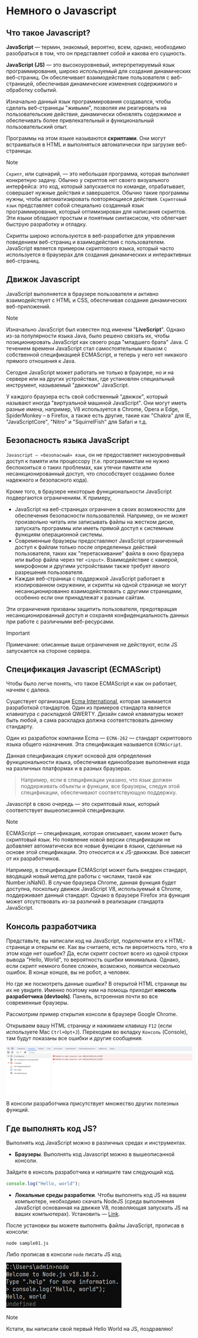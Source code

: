 # Немного о Javascript

## Что такое Javascript?

**JavaScript** — термин, знакомый, вероятно, всем, однако, необходимо разобраться в том, что он представляет собой и какова его сущность.

**JavaScript (JS)** — это высокоуровневый, интерпретируемый язык программирования, широко используемый для создания динамических веб-страниц. Он обеспечивает взаимодействие пользователя с веб-страницей, обеспечивая динамические изменения содержимого и обработку событий.

Изначально данный язык программирования создавался, чтобы сделать веб-страницы "живыми", позволяя им реагировать на пользовательские действия, динамически обновлять содержимое и обеспечивать более привлекательный и функциональный пользовательский опыт.

Программы на этом языке называются **скриптами**. Они могут встраиваться в HTML и выполняться автоматически при загрузке веб-страницы.

> [!NOTE]
> `Скрипт`, или сценарий, — это небольшая программа, которая выполняет конкретную задачу. Обычно у скриптов нет своего визуального интерфейса: это код, который запускается по команде, отрабатывает, совершает нужные действия и завершается. Обычно такие программы нужны, чтобы автоматизировать повторяющиеся действия. `Скриптовый язык` представляет собой специально созданный язык программирования, который оптимизирован для написания скриптов. Эти языки обладают простым и понятным синтаксисом, что облегчает быструю разработку и отладку.

Скрипты широко используются в веб-разработке для управления поведением веб-страниц и взаимодействия с пользователем. JavaScript является примером скриптового языка, который часто используется в браузерах для создания динамических и интерактивных веб-страниц.

## Движок Javascript

JavaScript выполняется в браузере пользователя и активно взаимодействует с HTML и CSS, обеспечивая создание динамических веб-приложений.

> [!NOTE]
> Изначально JavaScript был известен под именем "**LiveScript**". Однако из-за популярности языка Java, было решено связать их, чтобы позиционировать JavaScript как своего рода "младшего брата" Java. С течением времени JavaScript стал самостоятельным языком с собственной спецификацией ECMAScript, и теперь у него нет никакого прямого отношения к Java.

Сегодня JavaScript может работать не только в браузере, но и на сервере или на других устройствах, где установлен специальный инструмент, называемый "движком" JavaScript.

У каждого браузера есть свой собственный "_движок_", который называют иногда "виртуальной машиной JavaScript". Они могут иметь разные имена, например, V8 используется в Chrome, Opera и Edge, SpiderMonkey – в Firefox, а также есть другие, такие как "Chakra" для IE, "JavaScriptCore", "Nitro" и "SquirrelFish" для Safari и т.д.

## Безопасность языка JavaScript

`Javascript — «безопасный» язык`, он не предоставляет низкоуровневый доступ к памяти или процессору (т.е. программистам не нужно беспокоиться о таких проблемах, как утечки памяти или несанкционированный доступ, что способствует созданию более надежного и безопасного кода).

Кроме того, в браузере некоторые функциональности JavaScript подвергаются ограничениям. К примеру,

* JavaScript на веб-страницах ограничен в своих возможностях для обеспечения безопасности пользователей. Например, он не может произвольно читать или записывать файлы на жестком диске, запускать программы или иметь прямой доступ к системным функциям операционной системы.
* Современные браузеры предоставляют JavaScript ограниченный доступ к файлам только после определенных действий пользователя, таких как "перетаскивание" файла в окно браузера или выбор файла через тег `<input>`. Взаимодействие с камерой, микрофоном и другими устройствами также требует явного разрешения пользователя.
* Каждая веб-страница с поддержкой JavaScript работает в изолированном окружении, и скрипты на одной странице не могут несанкционированно взаимодействовать с другими страницами, особенно если они принадлежат к разным сайтам.

Эти ограничения призваны защитить пользователя, предотвращая несанкционированный доступ и сохраняя конфиденциальность данных при работе с различными веб-ресурсами.

> [!IMPORTANT]
> Примечание: описанные выше ограничения не действуют, если JS запускается на стороне сервера.

## Спецификация Javascript (ECMAScript)

Чтобы было легче понять, что такое ECMAScript и как он работает, начнем с далека. 

Существует организация [Ecma International](https://ecma-international.org/), которая занимается разработкой стандартов. Один из примеров стандарта является клавиатура с раскладкой QWERTY. Дизайн самой клавиатуры может быть любой, а сама раскладка должна соответствовать данному стандарту.

Один из разработок компании Ecma — `ECMA-262` — стандарт скриптового языка общего назначения. Эта спецификация называется `ECMAScript`.

Данная спецификация служит основой для определения функциональности языка, обеспечивая единообразие выполнения кода на различных платформах и в разных браузерах.
> Например, если в спецификации указано, что язык должен поддерживать объекты и функции, все браузеры, следуя этой спецификации, обеспечивают соответствующую поддержку.

Javascript в свою очередь — это скриптовый язык, который соответствует вышеописанной спецификации.
 
> [!NOTE]
> ECMAScript — спецификация, которая описывает, каким может быть скриптовый язык. Но появление новой версии спецификации не добавляет автоматически все новые функции в языки, сделанные на основе этой спецификации. Это относится и к JS-движкам. Все зависит от их разработчиков.

Например, в спецификации ECMAScript может быть внедрен стандарт, вводящий новый метод для работы с числами, такой как Number.isNaN(). В случае браузера Chrome, данная функция будет доступна, поскольку движок JavaScript V8, используемый в Chrome, поддерживает данный стандарт. Однако в браузере Firefox эта функция может отсутствовать из-за различий в реализации стандарта JavaScript.

## Консоль разработчика

Представьте, вы написали код на JavaScript, подключили его к HTML-странице и открыли ее. Как вы считаете, есть ли вероятность того, что в этом коде нет ошибок? Да, если скрипт состоит всего из одной строки вывода "Hello, World", то вероятность ошибки минимальна. Однако, если скрипт немного более сложен, возможно, появится несколько ошибок. В конце концов, вы не робот, а человек.

Но где же посмотреть данные ошибки? В открытой HTML странице вы их не увидите. Именно поэтому нам на помощь приходит **консоль разработчика (devtools)**. Панель, встроенная почти во все современные браузеры.

Рассмотрим пример открытия консоли в браузере Google Chrome.

Открываем вашу HTML страницу и нажимаем клавишу `F12` (если используете Mac `Ctrl+Opt+J`). Переходим во вкладку `Консоль` (Console), там будут показаны все ошибки и другие сообщения.

![devtools](/_images/devtools.png?raw=true)

В консоли разработчика присутствует множество других полезных функций.

## Где выполнять код JS?

Выполнять код JavaScript можно в различных средах и инструментах.

* **Браузеры**. Выполнять код Javascript можно в вышеописанной консоли. 

Зайдите в консоль разработчика и напишите там следующий код.

```javascript
console.log("Hello, world");
```
* **Локальные среды разработки**. Чтобы выполнять код JS на вашем компьютере, необходимо скачать NodeJS (среда выполнения JavaScript основанная на движке V8, позволяющая запускать JS на ваших компьютерах). Установить — [Link](https://nodejs.org/en).

После установки вы можете выполнять файлы JavaScript, прописав в консоли:
```shell
node sample01.js
```
Либо прописав в консоли `node` писать JS код.

![Node Run](/_images/node_run.png)

> [!NOTE]
> Кстати, вы написали свой первый Hello World на JS, поздравляю!